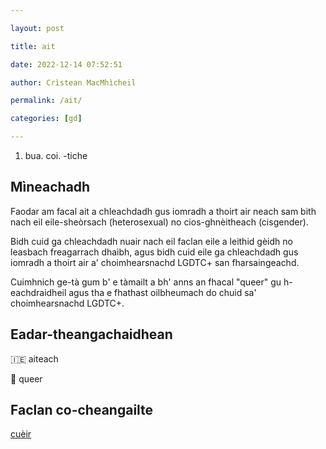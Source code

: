 ```yaml
---

layout: post

title: ait

date: 2022-12-14 07:52:51

author: Crìstean MacMhìcheil

permalink: /ait/

categories: [gd]

---
```


1. bua. coi. -tiche

## Mìneachadh

Faodar am facal ait a chleachdadh gus iomradh a thoirt air neach sam bith nach eil eile-sheòrsach (heterosexual) no cios-ghnèitheach (cisgender).

Bidh cuid ga chleachdadh nuair nach eil faclan eile a leithid gèidh no leasbach freagarrach dhaibh, agus bidh cuid eile ga chleachdadh gus iomradh a thoirt air a' choimhearsnachd LGDTC+ san fharsaingeachd.

Cuimhnich ge-tà gum b' e tàmailt a bh' anns an fhacal "queer" gu h-eachdraidheil agus tha e fhathast oilbheumach do chuid sa' choimhearsnachd LGDTC+.

## Eadar-theangachaidhean

&#x1f1ee;&#x1f1ea; aiteach

&#x1f3f4;&#xe0067;&#xe0062;&#xe0065;&#xe006e;&#xe0067;&#xe007f; queer

## Faclan co-cheangailte

[cuèir](https://faclair.lgbt/cueir/)